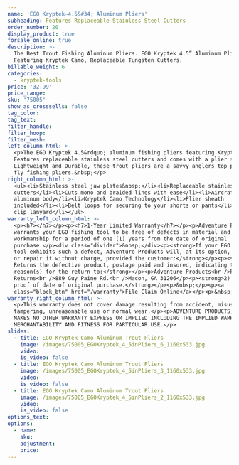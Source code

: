 ```yaml
---
name: 'EGO Kryptek—4.5&#34; Aluminum Pliers'
subheading: Features Replaceable Stainless Steel Cutters
order_number: 20
display_product: true
forsale_online: true
description: >-
  The Best Trout Fishing Aluminum Pliers. EGO Kryptek 4.5” Aluminum Pliers
  Featuring Kryptek Camo, Replaceable Tungsten Cutters.
billable_weight: 6
categories:
  - kryptek-tools
price: '32.99'
price_range:
sku: '75005'
show_as_crosssells: false
tag_color:
tag_text:
filter_handle:
filter_hoop:
filter_mesh:
left_column_html: >-
  <p>The EGO Kryptek 4.5&rdquo; aluminum fishing pliers featuring Kryptek Camo,
  Features replaceable stainless steel cutters and comes with a plier sheath.
  Lightweight and Durable, these trout pliers are a savvy anglers top pick for
  fly fishing pliers.&nbsp;</p>
right_column_html: >-
  <ul><li>Stainless steel jaw plates&nbsp;</li><li>Replaceable stainless steel
  cutters</li><li>Cuts mono and braided lines with ease</li><li>Aircraft
  aluminum body</li><li>Kryptek Camo Technology</li><li>Plier sheath
  included</li><li>Belt loops for securing to your shorts or pants</li><li>Quick
  clip lanyard</li></ul>
warranty_left_column_html: >-
  <p><h7></h7></p><p><h7>1-Year Limited Warranty</h7></p><p>Adventure Products
  warrants your EGO fishing tool to be free of defects in material and
  workmanship for a period of one (1) years from the date of original
  purchase.</p><div class="divider">&nbsp;</div><p><strong>If your EGO fishing
  tool exhibits such a defect, Adventure Products will, at its option, replace
  or repair it without charge, provided the customer:</strong></p><p><strong>1)
  Returns the defective product, postage paid and insured, indicating the
  reason(s) for the return to:</strong></p><p>Adventure Products<br />Product
  Returns<br />889 Guy Paine Rd.<br />Macon, GA 31206</p><p><strong>2) Submits
  proof of date of original purchase.</strong></p><p>&nbsp;</p><p><a
  class="block_btn" href="/warranty">File Claim Online</a></p><p>&nbsp;</p>
warranty_right_column_html: >-
  <p>This warranty does not cover damage resulting from accident, misuse, abuse,
  tampering, unreasonable use or normal wear.</p><p>ADVENTURE PRODUCTS, INC.
  MAKES NO OTHER WARRANTY EXPRESS OR IMPLIED INCLUDING THE IMPLIED WARRANTIES OF
  MERCHANTABILITY AND FITNESS FOR PARTICULAR USE.</p>
slides:
  - title: EGO Kryptek Camo Aluminum Trout Pliers
    image: /images/75005_EGOKryptek_4_5inPliers_6_1160x533.jpg
    video:
    is_video: false
  - title: EGO Kryptek Camo Aluminum Trout Pliers
    image: /images/75005_EGOKryptek_4_5inPliers_3_1160x533.jpg
    video:
    is_video: false
  - title: EGO Kryptek Camo Aluminum Trout Pliers
    image: /images/75005_EGOKryptek_4_5inPliers_2_1160x533.jpg
    video:
    is_video: false
options_text:
options:
  - name:
    sku:
    adjustment:
    price:
---
```

